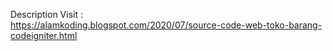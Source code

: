 Description Visit :<br/>
https://alamkoding.blogspot.com/2020/07/source-code-web-toko-barang-codeigniter.html
